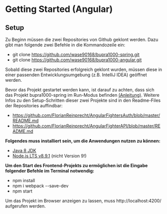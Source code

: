 # Getting Started (Angular)

## Setup
Zu Beginn müssen die zwei Repositories von Github geklont werden. Dazu gibt man folgende zwei Befehle in die Kommandozeile ein:
* git clone https://github.com/wase90168/bupra1000-spring.git
* git clone https://github.com/wase90168/bupra1000-angular.git

Sobald diese zwei Repositories erfolgreich geklont wurden, müssen diese in einer passenden Entwicklungsumgebung (z.B. IntelliJ IDEA) geöffnet werden.

Bevor das Projekt gestartet werden kann, ist darauf zu achten, dass sich das Projekt bupra1000-spring im Run-Modus befinden [(Anleitung)](gettingStartedSpring.md). Weitere Infos zu den Setup-Schritten dieser zwei Projekte sind in den Readme-Files der Repositories auffindbar:
* https://github.com/FlorianReinprecht/AngularFightersAuth/blob/master/README.md
* https://github.com/FlorianReinprecht/AngularFighterAPI/blob/master/README.md

**Folgendes muss installiert sein, um die Anwendungen nutzen zu können:**
* [Java 8 JDK](http://www.oracle.com/technetwork/java/javase/downloads/jdk8-downloads-2133151.html)
* [Node.js LTS v8.9.1](https://nodejs.org/en/) (nicht Version 9!)


**Um den Start des Frontend-Projekts zu ermöglichen ist die Eingabe folgender Befehle im Terminal notwendig:**
* npm install
* npm i webpack --save-dev
* npm start

Um das Projekt im Browser anzeigen zu lassen, muss http://localhost:4200/ aufgerufen werden.
